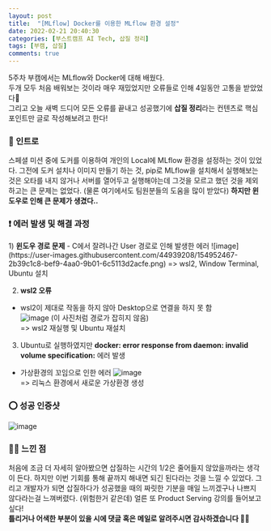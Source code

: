 ```yaml
---
layout: post
title:  "[MLflow] Docker를 이용한 MLflow 환경 설정"
date: 2022-02-21 20:40:30
categories: [부스트캠프 AI Tech, 삽질 정리]
tags: [부캠, 삽질]
comments: true
---
```

5주차 부캠에서는 MLflow와 Docker에 대해 배웠다.  
두개 모두 처음 배워보는 것이라 매우 재밌었지만 오류들로 인해 4일동안 고통을 받았었다🤣  
그리고 오늘 새벽 드디어 모든 오류를 끝내고 성공했기에 <b>삽질 정리</b>라는 컨텐츠로 핵심 포인트만 글로 작성해보려고 한다!

<h3>🌳 인트로</h3>
스페셜 미션 중에 도커를 이용하여 개인의 Local에 MLflow 환경을 설정하는 것이 있었다.
그전에 도커 설치나 이미지 만들기 하는 것, pip로 MLflow을 설치해서 실행해보는 것은 오타를 내지 않거나 서버를 열어두고 실행해야는데 그것을 모르고 했던 것을 제외하고는 큰 문제는 없었다. (물론 여기에서도 팀원분들의 도움을 많이 받았다) <b>하지만 윈도우로 인해 큰 문제가 생겼다..</b>

<h3>❗ 에러 발생 및 해결 과정</h3>
1) <b>윈도우 경로 문제</b>  
- C에서 잘려나간 User 경로로 인해 발생한 에러
![image](https://user-images.githubusercontent.com/44939208/154952467-2b39c1c8-bef9-4aa0-9b01-6c5113d2acfe.png)
=> wsl2, Window Terminal, Ubuntu 설치

2) <b>wsl2 오류</b>
- wsl2이 제대로 작동을 하지 않아 Desktop으로 연결을 하지 못 함   
![image](https://user-images.githubusercontent.com/44939208/154852926-c0b7a799-6065-4121-b195-bfb751671323.png) (이 사진처럼 경로가 잡히지 않음)  
=> wsl2 재실행 및 Ubuntu 재설치

3) Ubuntu로 실행하였지만 <b>docker: error response from daemon: invalid volume specification:</b> 에러 발생

- 가상환경의 꼬임으로 인한 에러
![image](https://user-images.githubusercontent.com/44939208/154853264-d80a3d8a-8303-409b-bbab-d85c47ee6091.png)  
=> 리눅스 환경에서 새로운 가상환경 생성

<h3>⭕ 성공 인증샷</h3>

![image](https://user-images.githubusercontent.com/44939208/154852238-28f7d886-7d5d-405f-a37e-ac2567028c8a.png)

<h3>🙆‍♀️ 느낀 점</h3>
처음에 조금 더 자세히 알아봤으면 삽질하는 시간의 1/2은 줄어들지 않았을까라는 생각이 든다. 하지만 이번 기회를 통해 끝까지 해내면 되긴 된다라는 것을 느낄 수 있었다. 그리고 개발자가 되면 삽질하다가 성공했을 때의 짜릿한 기분을 매일 느끼겠구나 나쁘지 않다라는걸 느껴버렸다. (위험한거 같은데) 얼른 또 Product Serving 강의를 들어보고 싶다!


<br>
<b>틀리거나 어색한 부분이 있을 시에 댓글 혹은 메일로 알려주시면 감사하겠습니다 🙋‍♀️</b>